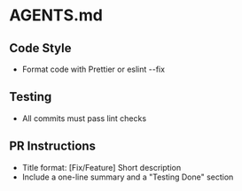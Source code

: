 # AGENTS.md

## Code Style

- Format code with Prettier or eslint --fix

## Testing

- All commits must pass lint checks

## PR Instructions

- Title format: [Fix/Feature] Short description
- Include a one-line summary and a "Testing Done" section
